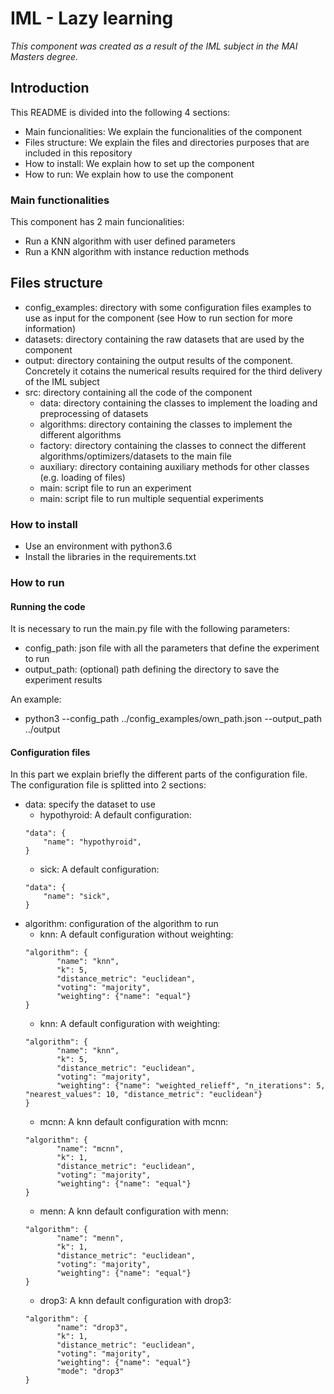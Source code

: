 # IML - Lazy learning

_This component was created as a result of the IML subject in the MAI Masters degree._

## Introduction

This README is divided into the following 4 sections:
- Main funcionalities: We explain the funcionalities of the component
- Files structure: We explain the files and directories purposes that are included in this repository
- How to install: We explain how to set up the component
- How to run: We explain how to use the component

### Main functionalities

This component has 2 main funcionalities:

- Run a KNN algorithm with user defined parameters
- Run a KNN algorithm with instance reduction methods

## Files structure

- config_examples: directory with some configuration files examples to use as input for the component (see How to run section for more information)
- datasets: directory containing the raw datasets that are used by the component
- output: directory containing the output results of the component. Concretely it cotains the numerical results required for the third delivery of the IML subject
- src: directory containing all the code of the component
    - data: directory containing the classes to implement the loading and preprocessing of datasets
    - algorithms: directory containing the classes to implement the different algorithms
    - factory: directory containing the classes to connect the different algorithms/optimizers/datasets to the main file
    - auxiliary: directory containing auxiliary methods for other classes (e.g. loading of files)
    - main: script file to run an experiment
    - main: script file to run multiple sequential experiments

### How to install

- Use an environment with python3.6
- Install the libraries in the requirements.txt

### How to run

#### Running the code

It is necessary to run the main.py file with the following parameters:
- config_path: json file with all the parameters that define the experiment to run
- output_path: (optional) path defining the directory to save the experiment results

An example:
- python3 --config_path ../config_examples/own_path.json --output_path ../output

#### Configuration files

In this part we explain briefly the different parts of the configuration file. The configuration file is splitted into 2 sections:
- data: specify the dataset to use
    - hypothyroid: A default configuration:
    ```
  "data": {
        "name": "hypothyroid",
    }
  ```
    - sick: A default configuration:
    ```
  "data": {
        "name": "sick",
    }
  ```
- algorithm: configuration of the algorithm to run
    - knn: A default configuration without weighting:
    ```
  "algorithm": {
	       "name": "knn",
           "k": 5,
           "distance_metric": "euclidean",
	       "voting": "majority",
	       "weighting": {"name": "equal"}
    }
  ```
    - knn: A default configuration with weighting:
    ```
  "algorithm": {
	       "name": "knn",
           "k": 5,
           "distance_metric": "euclidean",
	       "voting": "majority",
	       "weighting": {"name": "weighted_relieff", "n_iterations": 5, "nearest_values": 10, "distance_metric": "euclidean"}
    }
  ```
    - mcnn: A knn default configuration with mcnn:
    ```
  "algorithm": {
	       "name": "mcnn",
           "k": 1,
           "distance_metric": "euclidean",
	       "voting": "majority",
	       "weighting": {"name": "equal"}
    }
  ```
    - menn: A knn default configuration with menn:
    ```
  "algorithm": {
	       "name": "menn",
           "k": 1,
           "distance_metric": "euclidean",
	       "voting": "majority",
	       "weighting": {"name": "equal"}
    }
  ```
    - drop3: A knn default configuration with drop3:
    ```
  "algorithm": {
	       "name": "drop3",
           "k": 1,
           "distance_metric": "euclidean",
	       "voting": "majority",
	       "weighting": {"name": "equal"}
           "mode": "drop3"
    }
  ```
